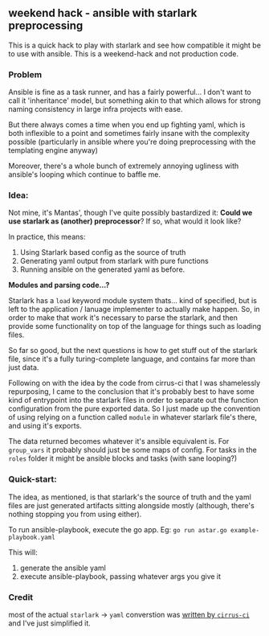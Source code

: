 ## weekend hack - ansible with starlark preprocessing

This is a quick hack to play with starlark and see how compatible it might be to use with ansible. This is a weekend-hack and not production code.

### Problem

Ansible is fine as a task runner, and has a fairly powerful... I don't want to call it 'inheritance' model, but something akin to that which allows for strong naming consistency in large infra projects with ease.

But there always comes a time when you end up fighting yaml, which is both inflexible to a point and sometimes fairly insane with the complexity possible
(particularly in ansible where you're doing preprocessing with the templating engine anyway)

Moreover, there's a whole bunch of extremely annoying ugliness with ansible's looping which continue to baffle me.

### Idea:

Not mine, it's Mantas', though I've quite possibly bastardized it: **Could we use starlark as (another) preprocessor**? If so, what would it look like?

In practice, this means: 

1. Using Starlark based config as the source of truth
2. Generating yaml output from starlark with pure functions
3. Running ansible on the generated yaml as before. 

**Modules and parsing code...?**

Starlark has a `load` keyword module system thats... kind of specified, but is left to the application / lanuage implementer to actually make happen. So, in order to make that work it's necessary to parse the starlark, and then provide some functionality on top of the language for things such as loading files. 

So far so good, but the next questions is how to get stuff out of the starlark file, since it's a fully turing-complete language, and contains far more than just data. 

Following on with the idea by the code from cirrus-ci that I was shamelessly repurposing, I came to the conclusion that it's probably best to have some kind of entrypoint into the starlark files in order to separate out the function configuration from the pure exported data. So I just made up the convention of using relying on a function called `module` in whatever starlark file's there, and using it's exports.

The data returned becomes whatever it's ansible equivalent is. For `group_vars` it probably should just be some maps of config. For tasks in the `roles` folder it might be ansible blocks and tasks (with sane looping?)

### Quick-start: 

The idea, as mentioned, is that starlark's the source of truth and the yaml files are just generated artifacts sitting alongside mostly (although, there's nothing stopping you from using either). 

To run ansible-playbook, execute the go app. Eg: `go run astar.go example-playbook.yaml`

This will:

1. generate the ansible yaml
2. execute ansible-playbook, passing whatever args you give it

### Credit

most of the actual `starlark` -> `yaml` converstion was [written by `cirrus-ci`](https://github.com/cirruslabs/cirrus-cli/pull/46/files#diff-fd961f8f67870410b5925d977385825c70a2da811309b101a719b383ee2d8a04) and I've just simplified it.

